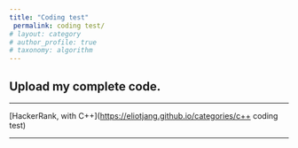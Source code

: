 ```yaml
---
title: "Coding test"
 permalink: coding test/
# layout: category
# author_profile: true
# taxonomy: algorithm
---
```


## Upload my complete code.  

*****

[HackerRank, with C++](https://eliotjang.github.io/categories/c++ coding test)

*****

